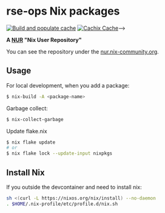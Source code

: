 # rse-ops Nix packages

[![Build and populate cache](https://github.com/rse-ops/nix/actions/workflows/build.yaml/badge.svg)](https://github.com/rse-ops/nix/actions/workflows/build.yaml)
[![Cachix Cache](https://img.shields.io/badge/cachix-rseops-blue.svg)](https://rseops.cachix.org)-->

**A [NUR](https://github.com/nix-community/NUR) "Nix User Repository"**

You can see the repository under the [nur.nix-community.org](https://nur.nix-community.org/repos/rseops/).

## Usage

For local development, when you add a package:

```bash
$ nix-build -A <package-name>
```

Garbage collect:

```bash
$ nix-collect-garbage
```

Update flake.nix

```bash
$ nix flake update
# or 
$ nix flake lock --update-input nixpkgs
```

## Install Nix

If you outside the devcontainer and need to install nix:

```bash
sh <(curl -L https://nixos.org/nix/install) --no-daemon
. $HOME/.nix-profile/etc/profile.d/nix.sh
```


